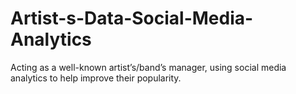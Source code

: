 # Artist-s-Data-Social-Media-Analytics
Acting as a well-known artist’s/band’s manager, using social media analytics to help improve their popularity.
